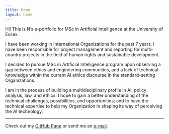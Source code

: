 ```yaml
---
title: Home
layout: home
---
```


Hi! This is N’s e-portfolio for MSc in Artificial Intelligence at the University of Essex. 

I have been working in International Organizations for the past 7 years. I have been responsible for project management and reporting for multi-country projects in the field of human rights and sustainable development.

I decided to pursue MSc in Artificial Intelligence program upon observing a gap between ethics and engineering communities, and a lack of technical knowledge within the current AI ethics discourse in the standard-setting Organizations.

I am in the process of building a multidisciplinary profile in AI, policy analysis, law, and ethics. I hope to gain a better understanding of the technical challenges, possibilities, and opportunities; and to have the technical expertise to help my Organization in shaping its way of perceiving the AI technology.


----
Check out my [GitHub Page](https://github.com/no22138/eportfolio/) or send me an [e-mail](mailto:no22138@essex.ac.uk).
